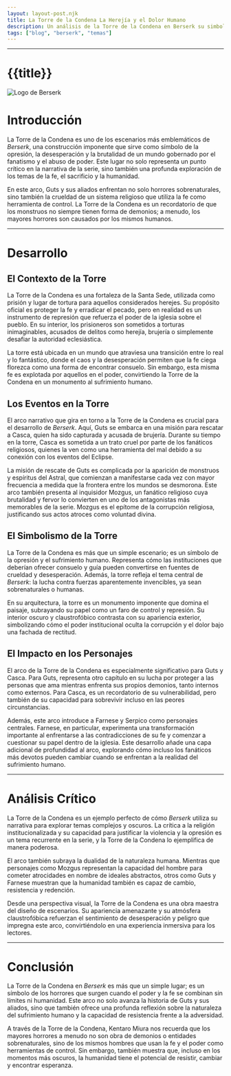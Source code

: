```yaml
---
layout: layout-post.njk
title: La Torre de la Condena La Herejía y el Dolor Humano
description: Un análisis de la Torre de la Condena en Berserk su simbolismo y el sufrimiento que representa
tags: ["blog", "berserk", "temas"]
---
```

---

# {{title}}



![Logo de Berserk](/img/torre.jpeg)
# Introducción

La Torre de la Condena es uno de los escenarios más emblemáticos de *Berserk*, una construcción imponente que sirve como símbolo de la opresión, la desesperación y la brutalidad de un mundo gobernado por el fanatismo y el abuso de poder. Este lugar no solo representa un punto crítico en la narrativa de la serie, sino también una profunda exploración de los temas de la fe, el sacrificio y la humanidad.

En este arco, Guts y sus aliados enfrentan no solo horrores sobrenaturales, sino también la crueldad de un sistema religioso que utiliza la fe como herramienta de control. La Torre de la Condena es un recordatorio de que los monstruos no siempre tienen forma de demonios; a menudo, los mayores horrores son causados por los mismos humanos.

---

# Desarrollo

## El Contexto de la Torre

La Torre de la Condena es una fortaleza de la Santa Sede, utilizada como prisión y lugar de tortura para aquellos considerados herejes. Su propósito oficial es proteger la fe y erradicar el pecado, pero en realidad es un instrumento de represión que refuerza el poder de la iglesia sobre el pueblo. En su interior, los prisioneros son sometidos a torturas inimaginables, acusados de delitos como herejía, brujería o simplemente desafiar la autoridad eclesiástica.

La torre está ubicada en un mundo que atraviesa una transición entre lo real y lo fantástico, donde el caos y la desesperación permiten que la fe ciega florezca como una forma de encontrar consuelo. Sin embargo, esta misma fe es explotada por aquellos en el poder, convirtiendo la Torre de la Condena en un monumento al sufrimiento humano.

## Los Eventos en la Torre

El arco narrativo que gira en torno a la Torre de la Condena es crucial para el desarrollo de *Berserk*. Aquí, Guts se embarca en una misión para rescatar a Casca, quien ha sido capturada y acusada de brujería. Durante su tiempo en la torre, Casca es sometida a un trato cruel por parte de los fanáticos religiosos, quienes la ven como una herramienta del mal debido a su conexión con los eventos del Eclipse.

La misión de rescate de Guts es complicada por la aparición de monstruos y espíritus del Astral, que comienzan a manifestarse cada vez con mayor frecuencia a medida que la frontera entre los mundos se desmorona. Este arco también presenta al inquisidor Mozgus, un fanático religioso cuya brutalidad y fervor lo convierten en uno de los antagonistas más memorables de la serie. Mozgus es el epítome de la corrupción religiosa, justificando sus actos atroces como voluntad divina.

## El Simbolismo de la Torre

La Torre de la Condena es más que un simple escenario; es un símbolo de la opresión y el sufrimiento humano. Representa cómo las instituciones que deberían ofrecer consuelo y guía pueden convertirse en fuentes de crueldad y desesperación. Además, la torre refleja el tema central de *Berserk*: la lucha contra fuerzas aparentemente invencibles, ya sean sobrenaturales o humanas.

En su arquitectura, la torre es un monumento imponente que domina el paisaje, subrayando su papel como un faro de control y represión. Su interior oscuro y claustrofóbico contrasta con su apariencia exterior, simbolizando cómo el poder institucional oculta la corrupción y el dolor bajo una fachada de rectitud.

## El Impacto en los Personajes

El arco de la Torre de la Condena es especialmente significativo para Guts y Casca. Para Guts, representa otro capítulo en su lucha por proteger a las personas que ama mientras enfrenta sus propios demonios, tanto internos como externos. Para Casca, es un recordatorio de su vulnerabilidad, pero también de su capacidad para sobrevivir incluso en las peores circunstancias.

Además, este arco introduce a Farnese y Serpico como personajes centrales. Farnese, en particular, experimenta una transformación importante al enfrentarse a las contradicciones de su fe y comenzar a cuestionar su papel dentro de la iglesia. Este desarrollo añade una capa adicional de profundidad al arco, explorando cómo incluso los fanáticos más devotos pueden cambiar cuando se enfrentan a la realidad del sufrimiento humano.

---

# Análisis Crítico

La Torre de la Condena es un ejemplo perfecto de cómo *Berserk* utiliza su narrativa para explorar temas complejos y oscuros. La crítica a la religión institucionalizada y su capacidad para justificar la violencia y la opresión es un tema recurrente en la serie, y la Torre de la Condena lo ejemplifica de manera poderosa.

El arco también subraya la dualidad de la naturaleza humana. Mientras que personajes como Mozgus representan la capacidad del hombre para cometer atrocidades en nombre de ideales abstractos, otros como Guts y Farnese muestran que la humanidad también es capaz de cambio, resistencia y redención.

Desde una perspectiva visual, la Torre de la Condena es una obra maestra del diseño de escenarios. Su apariencia amenazante y su atmósfera claustrofóbica refuerzan el sentimiento de desesperación y peligro que impregna este arco, convirtiéndolo en una experiencia inmersiva para los lectores.

---

# Conclusión

La Torre de la Condena en *Berserk* es más que un simple lugar; es un símbolo de los horrores que surgen cuando el poder y la fe se combinan sin límites ni humanidad. Este arco no solo avanza la historia de Guts y sus aliados, sino que también ofrece una profunda reflexión sobre la naturaleza del sufrimiento humano y la capacidad de resistencia frente a la adversidad.

A través de la Torre de la Condena, Kentaro Miura nos recuerda que los mayores horrores a menudo no son obra de demonios o entidades sobrenaturales, sino de los mismos hombres que usan la fe y el poder como herramientas de control. Sin embargo, también muestra que, incluso en los momentos más oscuros, la humanidad tiene el potencial de resistir, cambiar y encontrar esperanza.

